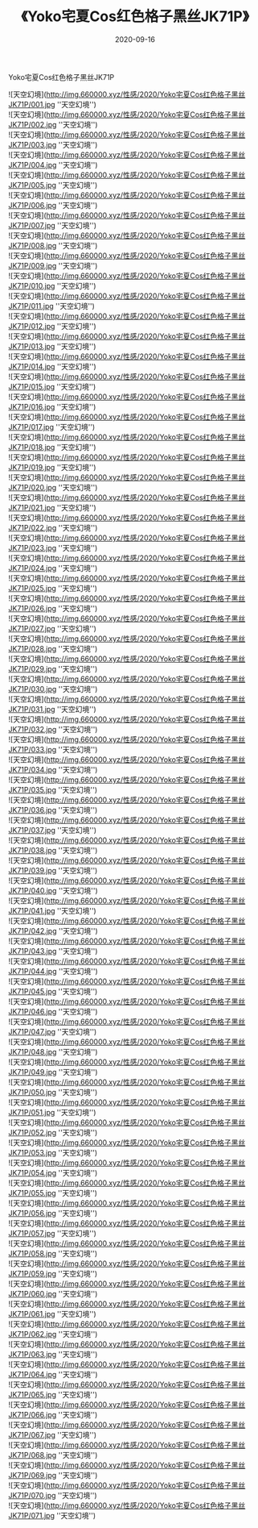 ﻿---
layout: post
title:  《Yoko宅夏Cos红色格子黑丝JK71P》
date:   2020-09-16
img: http://img.660000.xyz/性感/2020/Yoko宅夏Cos红色格子黑丝JK71P/000.jpg
categories: [美女, 性感, 泳衣]
---

Yoko宅夏Cos红色格子黑丝JK71P



![天空幻境](http://img.660000.xyz/性感/2020/Yoko宅夏Cos红色格子黑丝JK71P/001.jpg ''天空幻境'') <br>
![天空幻境](http://img.660000.xyz/性感/2020/Yoko宅夏Cos红色格子黑丝JK71P/002.jpg ''天空幻境'') <br>
![天空幻境](http://img.660000.xyz/性感/2020/Yoko宅夏Cos红色格子黑丝JK71P/003.jpg ''天空幻境'') <br>
![天空幻境](http://img.660000.xyz/性感/2020/Yoko宅夏Cos红色格子黑丝JK71P/004.jpg ''天空幻境'') <br>
![天空幻境](http://img.660000.xyz/性感/2020/Yoko宅夏Cos红色格子黑丝JK71P/005.jpg ''天空幻境'') <br>
![天空幻境](http://img.660000.xyz/性感/2020/Yoko宅夏Cos红色格子黑丝JK71P/006.jpg ''天空幻境'') <br>
![天空幻境](http://img.660000.xyz/性感/2020/Yoko宅夏Cos红色格子黑丝JK71P/007.jpg ''天空幻境'') <br>
![天空幻境](http://img.660000.xyz/性感/2020/Yoko宅夏Cos红色格子黑丝JK71P/008.jpg ''天空幻境'') <br>
![天空幻境](http://img.660000.xyz/性感/2020/Yoko宅夏Cos红色格子黑丝JK71P/009.jpg ''天空幻境'') <br>
![天空幻境](http://img.660000.xyz/性感/2020/Yoko宅夏Cos红色格子黑丝JK71P/010.jpg ''天空幻境'') <br>
![天空幻境](http://img.660000.xyz/性感/2020/Yoko宅夏Cos红色格子黑丝JK71P/011.jpg ''天空幻境'') <br>
![天空幻境](http://img.660000.xyz/性感/2020/Yoko宅夏Cos红色格子黑丝JK71P/012.jpg ''天空幻境'') <br>
![天空幻境](http://img.660000.xyz/性感/2020/Yoko宅夏Cos红色格子黑丝JK71P/013.jpg ''天空幻境'') <br>
![天空幻境](http://img.660000.xyz/性感/2020/Yoko宅夏Cos红色格子黑丝JK71P/014.jpg ''天空幻境'') <br>
![天空幻境](http://img.660000.xyz/性感/2020/Yoko宅夏Cos红色格子黑丝JK71P/015.jpg ''天空幻境'') <br>
![天空幻境](http://img.660000.xyz/性感/2020/Yoko宅夏Cos红色格子黑丝JK71P/016.jpg ''天空幻境'') <br>
![天空幻境](http://img.660000.xyz/性感/2020/Yoko宅夏Cos红色格子黑丝JK71P/017.jpg ''天空幻境'') <br>
![天空幻境](http://img.660000.xyz/性感/2020/Yoko宅夏Cos红色格子黑丝JK71P/018.jpg ''天空幻境'') <br>
![天空幻境](http://img.660000.xyz/性感/2020/Yoko宅夏Cos红色格子黑丝JK71P/019.jpg ''天空幻境'') <br>
![天空幻境](http://img.660000.xyz/性感/2020/Yoko宅夏Cos红色格子黑丝JK71P/020.jpg ''天空幻境'') <br>
![天空幻境](http://img.660000.xyz/性感/2020/Yoko宅夏Cos红色格子黑丝JK71P/021.jpg ''天空幻境'') <br>
![天空幻境](http://img.660000.xyz/性感/2020/Yoko宅夏Cos红色格子黑丝JK71P/022.jpg ''天空幻境'') <br>
![天空幻境](http://img.660000.xyz/性感/2020/Yoko宅夏Cos红色格子黑丝JK71P/023.jpg ''天空幻境'') <br>
![天空幻境](http://img.660000.xyz/性感/2020/Yoko宅夏Cos红色格子黑丝JK71P/024.jpg ''天空幻境'') <br>
![天空幻境](http://img.660000.xyz/性感/2020/Yoko宅夏Cos红色格子黑丝JK71P/025.jpg ''天空幻境'') <br>
![天空幻境](http://img.660000.xyz/性感/2020/Yoko宅夏Cos红色格子黑丝JK71P/026.jpg ''天空幻境'') <br>
![天空幻境](http://img.660000.xyz/性感/2020/Yoko宅夏Cos红色格子黑丝JK71P/027.jpg ''天空幻境'') <br>
![天空幻境](http://img.660000.xyz/性感/2020/Yoko宅夏Cos红色格子黑丝JK71P/028.jpg ''天空幻境'') <br>
![天空幻境](http://img.660000.xyz/性感/2020/Yoko宅夏Cos红色格子黑丝JK71P/029.jpg ''天空幻境'') <br>
![天空幻境](http://img.660000.xyz/性感/2020/Yoko宅夏Cos红色格子黑丝JK71P/030.jpg ''天空幻境'') <br>
![天空幻境](http://img.660000.xyz/性感/2020/Yoko宅夏Cos红色格子黑丝JK71P/031.jpg ''天空幻境'') <br>
![天空幻境](http://img.660000.xyz/性感/2020/Yoko宅夏Cos红色格子黑丝JK71P/032.jpg ''天空幻境'') <br>
![天空幻境](http://img.660000.xyz/性感/2020/Yoko宅夏Cos红色格子黑丝JK71P/033.jpg ''天空幻境'') <br>
![天空幻境](http://img.660000.xyz/性感/2020/Yoko宅夏Cos红色格子黑丝JK71P/034.jpg ''天空幻境'') <br>
![天空幻境](http://img.660000.xyz/性感/2020/Yoko宅夏Cos红色格子黑丝JK71P/035.jpg ''天空幻境'') <br>
![天空幻境](http://img.660000.xyz/性感/2020/Yoko宅夏Cos红色格子黑丝JK71P/036.jpg ''天空幻境'') <br>
![天空幻境](http://img.660000.xyz/性感/2020/Yoko宅夏Cos红色格子黑丝JK71P/037.jpg ''天空幻境'') <br>
![天空幻境](http://img.660000.xyz/性感/2020/Yoko宅夏Cos红色格子黑丝JK71P/038.jpg ''天空幻境'') <br>
![天空幻境](http://img.660000.xyz/性感/2020/Yoko宅夏Cos红色格子黑丝JK71P/039.jpg ''天空幻境'') <br>
![天空幻境](http://img.660000.xyz/性感/2020/Yoko宅夏Cos红色格子黑丝JK71P/040.jpg ''天空幻境'') <br>
![天空幻境](http://img.660000.xyz/性感/2020/Yoko宅夏Cos红色格子黑丝JK71P/041.jpg ''天空幻境'') <br>
![天空幻境](http://img.660000.xyz/性感/2020/Yoko宅夏Cos红色格子黑丝JK71P/042.jpg ''天空幻境'') <br>
![天空幻境](http://img.660000.xyz/性感/2020/Yoko宅夏Cos红色格子黑丝JK71P/043.jpg ''天空幻境'') <br>
![天空幻境](http://img.660000.xyz/性感/2020/Yoko宅夏Cos红色格子黑丝JK71P/044.jpg ''天空幻境'') <br>
![天空幻境](http://img.660000.xyz/性感/2020/Yoko宅夏Cos红色格子黑丝JK71P/045.jpg ''天空幻境'') <br>
![天空幻境](http://img.660000.xyz/性感/2020/Yoko宅夏Cos红色格子黑丝JK71P/046.jpg ''天空幻境'') <br>
![天空幻境](http://img.660000.xyz/性感/2020/Yoko宅夏Cos红色格子黑丝JK71P/047.jpg ''天空幻境'') <br>
![天空幻境](http://img.660000.xyz/性感/2020/Yoko宅夏Cos红色格子黑丝JK71P/048.jpg ''天空幻境'') <br>
![天空幻境](http://img.660000.xyz/性感/2020/Yoko宅夏Cos红色格子黑丝JK71P/049.jpg ''天空幻境'') <br>
![天空幻境](http://img.660000.xyz/性感/2020/Yoko宅夏Cos红色格子黑丝JK71P/050.jpg ''天空幻境'') <br>
![天空幻境](http://img.660000.xyz/性感/2020/Yoko宅夏Cos红色格子黑丝JK71P/051.jpg ''天空幻境'') <br>
![天空幻境](http://img.660000.xyz/性感/2020/Yoko宅夏Cos红色格子黑丝JK71P/052.jpg ''天空幻境'') <br>
![天空幻境](http://img.660000.xyz/性感/2020/Yoko宅夏Cos红色格子黑丝JK71P/053.jpg ''天空幻境'') <br>
![天空幻境](http://img.660000.xyz/性感/2020/Yoko宅夏Cos红色格子黑丝JK71P/054.jpg ''天空幻境'') <br>
![天空幻境](http://img.660000.xyz/性感/2020/Yoko宅夏Cos红色格子黑丝JK71P/055.jpg ''天空幻境'') <br>
![天空幻境](http://img.660000.xyz/性感/2020/Yoko宅夏Cos红色格子黑丝JK71P/056.jpg ''天空幻境'') <br>
![天空幻境](http://img.660000.xyz/性感/2020/Yoko宅夏Cos红色格子黑丝JK71P/057.jpg ''天空幻境'') <br>
![天空幻境](http://img.660000.xyz/性感/2020/Yoko宅夏Cos红色格子黑丝JK71P/058.jpg ''天空幻境'') <br>
![天空幻境](http://img.660000.xyz/性感/2020/Yoko宅夏Cos红色格子黑丝JK71P/059.jpg ''天空幻境'') <br>
![天空幻境](http://img.660000.xyz/性感/2020/Yoko宅夏Cos红色格子黑丝JK71P/060.jpg ''天空幻境'') <br>
![天空幻境](http://img.660000.xyz/性感/2020/Yoko宅夏Cos红色格子黑丝JK71P/061.jpg ''天空幻境'') <br>
![天空幻境](http://img.660000.xyz/性感/2020/Yoko宅夏Cos红色格子黑丝JK71P/062.jpg ''天空幻境'') <br>
![天空幻境](http://img.660000.xyz/性感/2020/Yoko宅夏Cos红色格子黑丝JK71P/063.jpg ''天空幻境'') <br>
![天空幻境](http://img.660000.xyz/性感/2020/Yoko宅夏Cos红色格子黑丝JK71P/064.jpg ''天空幻境'') <br>
![天空幻境](http://img.660000.xyz/性感/2020/Yoko宅夏Cos红色格子黑丝JK71P/065.jpg ''天空幻境'') <br>
![天空幻境](http://img.660000.xyz/性感/2020/Yoko宅夏Cos红色格子黑丝JK71P/066.jpg ''天空幻境'') <br>
![天空幻境](http://img.660000.xyz/性感/2020/Yoko宅夏Cos红色格子黑丝JK71P/067.jpg ''天空幻境'') <br>
![天空幻境](http://img.660000.xyz/性感/2020/Yoko宅夏Cos红色格子黑丝JK71P/068.jpg ''天空幻境'') <br>
![天空幻境](http://img.660000.xyz/性感/2020/Yoko宅夏Cos红色格子黑丝JK71P/069.jpg ''天空幻境'') <br>
![天空幻境](http://img.660000.xyz/性感/2020/Yoko宅夏Cos红色格子黑丝JK71P/070.jpg ''天空幻境'') <br>
![天空幻境](http://img.660000.xyz/性感/2020/Yoko宅夏Cos红色格子黑丝JK71P/071.jpg ''天空幻境'') <br>